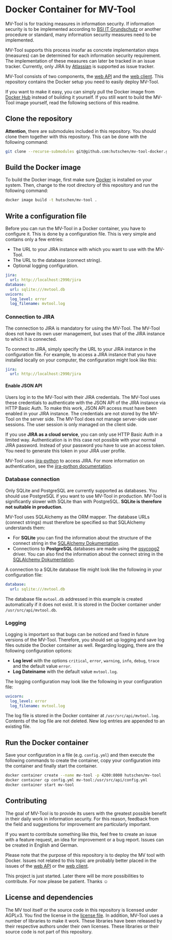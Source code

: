 # Docker Container for MV-Tool

MV-Tool is for tracking measures in information security. If information security is to be implemented according to [BSI IT Grundschutz](https://www.bsi.bund.de/DE/Themen/Unternehmen-und-Organisationen/Standards-und-Zertifizierung/IT-Grundschutz/IT-Grundschutz-Kompendium/it-grundschutz-kompendium_node.html) or another procedure or standard, many information security measures need to be implemented.

MV-Tool supports this process insofar as concrete implementation steps (measures) can be determined for each information security requirement. The implementation of these measures can later be tracked in an issue tracker. Currently, only JIRA by [Atlassian](https://www.atlassian.com/software/jira) is supported as issue tracker.

MV-Tool consists of two components, the [web API](https://github.com/hutschen/mv-tool-api) and the [web client](https://github.com/hutschen/mv-tool-ng). This repository contains the Docker setup you need to easily deploy MV-Tool.

If you want to make it easy, you can simply pull the Docker image from [Docker Hub](https://hub.docker.com/r/hutschen/mv-tool) instead of building it yourself. If you still want to build the MV-Tool image yourself, read the following sections of this readme.

## Clone the repository

**Attention**, there are submodules included in this repository. You should clone them together with this repository. This can be done with the following command:

```sh
git clone --recurse-submodules git@github.com:hutschen/mv-tool-docker.git
```

## Build the Docker image

To build the Docker image, first make sure [Docker](https://www.docker.com/) is installed on your system. Then, change to the root directory of this repository and run the following command:

```sh
docker image build -t hutschen/mv-tool .
```

## Write a configuration file

Before you can run the MV-Tool in a Docker container, you have to configure it. This is done by a configuration file. This is very simple and contains only a few entries:

- The URL to your JIRA instance with which you want to use with the MV-Tool.
- The URL to the database (connect string).
- Optional logging configuration.

```yaml
jira:
  url: http://localhost:2990/jira
database:
  url: sqlite:///mvtool.db
uvicorn:
  log_level: error
  log_filename: mvtool.log
```

### Connection to JIRA

The connection to JIRA is mandatory for using the MV-Tool. The MV-Tool does not have its own user management, but uses that of the JIRA instance to which it is connected.

To connect to JIRA, simply specify the URL to your JIRA instance in the configuration file. For example, to access a JIRA instance that you have installed locally on your computer, the configuration might look like this:

```yaml
jira:
  url: http://localhost:2990/jira
```

#### Enable JSON API

Users log in to the MV-Tool with their JIRA credentials. The MV-Tool uses these credentials to authenticate with the JSON API of the JIRA instance via HTTP Basic Auth. To make this work, JSON API access must have been enabled in your JIRA instance. The credentials are not stored by the MV-Tool on the server side. The MV-Tool does not manage server-side user sessions. The user session is only managed on the client side.

If you use **JIRA as a cloud service**, you can only use HTTP Basic Auth in a limited way. Authentication is in this case not possible with your normal JIRA password. Instead of your password you have to use an access token. You need to generate this token in your JIRA user profile.

MV-Tool uses [jira-python](https://jira.readthedocs.io/) to access JIRA. For more information on authentication, see the [jira-python documentation](https://jira.readthedocs.io/examples.html#http-basic).

### Database connection

Only SQLite and PostgreSQL are currently supported as databases. You should use PostgreSQL if you want to use MV-Tool in production. MV-Tool is significantly slower with SQLite than with PostgreSQL. **SQLite is therefore not suitable in production**.

MV-Tool uses SQLAlchemy as the ORM mapper. The database URLs (connect strings) must therefore be specified so that SQLAlchemy understands them:

- For **SQLite** you can find the information about the structure of the connect string in the [SQLAlchemy Dokumentation](https://docs.sqlalchemy.org/en/14/dialects/sqlite.html#connect-strings).
- Connections to **PostgreSQL** databases are made using the [psycopg2](https://www.psycopg.org/) driver. You can also find the information about the connect string in the [SQLAlchemy Dokumentation](https://docs.sqlalchemy.org/en/14/dialects/postgresql.html#dialect-postgresql-psycopg2-connect).

A connection to a SQLite database file might look like the following in your configuration file:

```yaml
database:
  url: sqlite:///mvtool.db
```

The database file `mvtool.db` addressed in this example is created automatically if it does not exist. It is stored in the Docker container under `/usr/src/api/mvtool.db`.

### Logging

Logging is important so that bugs can be noticed and fixed in future versions of the MV-Tool. Therefore, you should set up logging and save log files outside the Docker container as well. Regarding logging, there are the following configuration options:

- **Log level** with the options `critical`, `error`, `warning`, `info`, `debug`, `trace` and the default value `error`.
- **Log Dateiname** with the default value `mvtool.log`.

The logging configuration may look like the following in your configuration file:

```yaml
uvicorn:
  log_level: error
  log_filename: mvtool.log
```

The log file is stored in the Docker container at `/usr/src/api/mvtool.log`. Contents of the log file are not deleted. New log entries are appended to an existing file.

## Run the Docker container

Save your configuration in a file (e.g. `config.yml`) and then execute the following commands to create the container, copy your configuration into the container and finally start the container.

```sh
docker container create --name mv-tool -p 4200:8000 hutschen/mv-tool
docker container cp config.yml mv-tool:/usr/src/api/config.yml
docker container start mv-tool
```

## Contributing

The goal of MV-Tool is to provide its users with the greatest possible benefit in their daily work in information security. For this reason, feedback from the field and suggestions for improvement are particularly important.

If you want to contribute something like this, feel free to create an issue with a feature request, an idea for improvement or a bug report. Issues can be created in English and German.

Please note that the purpose of this repository is to deploy the MV tool with Docker. Issues not related to this topic are probably better placed in the issues of the [web API](https://github.com/hutschen/mv-tool-api) or the [web client](https://github.com/hutschen/mv-tool-ng).

This project is just started. Later there will be more possibilities to contribute. For now please be patient. Thanks :relaxed:

## License and dependencies

The MV tool itself or the source code in this repository is licensed under AGPLv3. You find the license in the [license file](LICENSE). In addition, MV-Tool uses a number of libraries to make it work. These libraries have been released by their respective authors under their own licenses. These libraries or their source code is not part of this repository.
